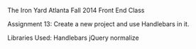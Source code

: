 The Iron Yard Atlanta
Fall 2014 Front End Class

Assignment 13: Create a new project and use Handlebars in it.

Libraries Used:
Handlebars
jQuery
normalize
